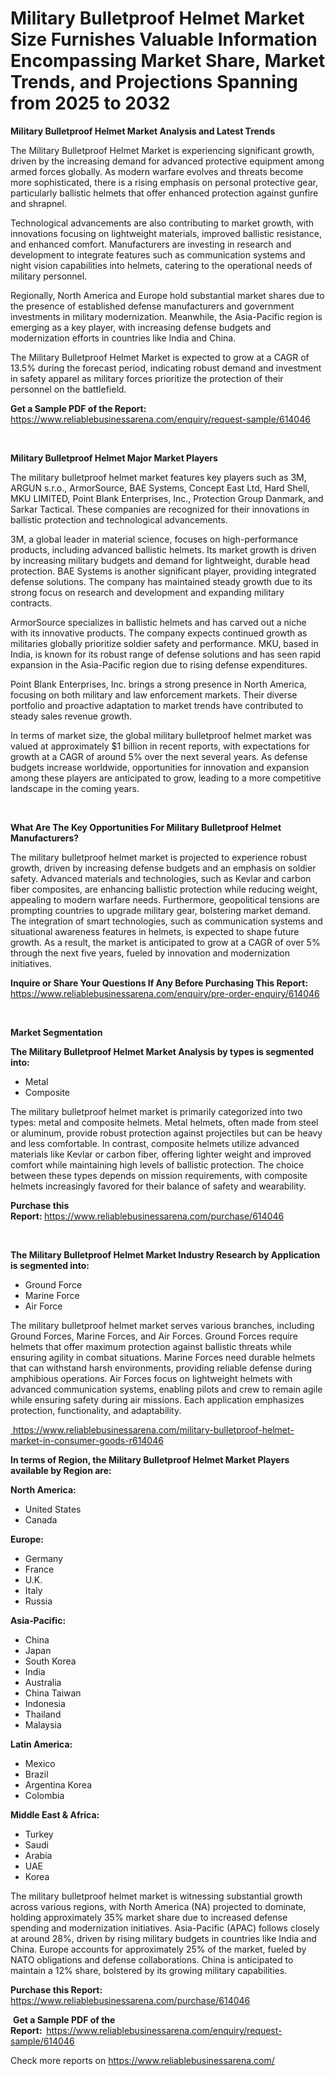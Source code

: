 <p><h1>Military Bulletproof Helmet Market Size Furnishes Valuable Information Encompassing Market Share, Market Trends, and Projections Spanning from 2025 to 2032</h1></p><p><strong>Military Bulletproof Helmet Market Analysis and Latest Trends</strong></p>
<p><p>The Military Bulletproof Helmet Market is experiencing significant growth, driven by the increasing demand for advanced protective equipment among armed forces globally. As modern warfare evolves and threats become more sophisticated, there is a rising emphasis on personal protective gear, particularly ballistic helmets that offer enhanced protection against gunfire and shrapnel. </p><p>Technological advancements are also contributing to market growth, with innovations focusing on lightweight materials, improved ballistic resistance, and enhanced comfort. Manufacturers are investing in research and development to integrate features such as communication systems and night vision capabilities into helmets, catering to the operational needs of military personnel.</p><p>Regionally, North America and Europe hold substantial market shares due to the presence of established defense manufacturers and government investments in military modernization. Meanwhile, the Asia-Pacific region is emerging as a key player, with increasing defense budgets and modernization efforts in countries like India and China.</p><p>The Military Bulletproof Helmet Market is expected to grow at a CAGR of 13.5% during the forecast period, indicating robust demand and investment in safety apparel as military forces prioritize the protection of their personnel on the battlefield.</p></p>
<p><strong>Get a Sample PDF of the Report:&nbsp;</strong> <a href="https://www.reliablebusinessarena.com/enquiry/request-sample/614046?utm_campaign=3041&utm_medium=2&utm_source=Github&utm_content=ia&utm_term=24032025&utm_id=military-bulletproof-helmet">https://www.reliablebusinessarena.com/enquiry/request-sample/614046</a></p>
<p>&nbsp;</p>
<p><strong>Military Bulletproof Helmet Major Market Players</strong></p>
<p><p>The military bulletproof helmet market features key players such as 3M, ARGUN s.r.o., ArmorSource, BAE Systems, Concept East Ltd, Hard Shell, MKU LIMITED, Point Blank Enterprises, Inc., Protection Group Danmark, and Sarkar Tactical. These companies are recognized for their innovations in ballistic protection and technological advancements.</p><p>3M, a global leader in material science, focuses on high-performance products, including advanced ballistic helmets. Its market growth is driven by increasing military budgets and demand for lightweight, durable head protection. BAE Systems is another significant player, providing integrated defense solutions. The company has maintained steady growth due to its strong focus on research and development and expanding military contracts.</p><p>ArmorSource specializes in ballistic helmets and has carved out a niche with its innovative products. The company expects continued growth as militaries globally prioritize soldier safety and performance. MKU, based in India, is known for its robust range of defense solutions and has seen rapid expansion in the Asia-Pacific region due to rising defense expenditures.</p><p>Point Blank Enterprises, Inc. brings a strong presence in North America, focusing on both military and law enforcement markets. Their diverse portfolio and proactive adaptation to market trends have contributed to steady sales revenue growth.</p><p>In terms of market size, the global military bulletproof helmet market was valued at approximately $1 billion in recent reports, with expectations for growth at a CAGR of around 5% over the next several years. As defense budgets increase worldwide, opportunities for innovation and expansion among these players are anticipated to grow, leading to a more competitive landscape in the coming years.</p></p>
<p>&nbsp;</p>
<p><strong>What Are The Key Opportunities For Military Bulletproof Helmet Manufacturers?</strong></p>
<p><p>The military bulletproof helmet market is projected to experience robust growth, driven by increasing defense budgets and an emphasis on soldier safety. Advanced materials and technologies, such as Kevlar and carbon fiber composites, are enhancing ballistic protection while reducing weight, appealing to modern warfare needs. Furthermore, geopolitical tensions are prompting countries to upgrade military gear, bolstering market demand. The integration of smart technologies, such as communication systems and situational awareness features in helmets, is expected to shape future growth. As a result, the market is anticipated to grow at a CAGR of over 5% through the next five years, fueled by innovation and modernization initiatives.</p></p>
<p><strong>Inquire or Share Your Questions If Any Before Purchasing This Report:</strong> <a href="https://www.reliablebusinessarena.com/enquiry/pre-order-enquiry/614046?utm_campaign=3041&utm_medium=2&utm_source=Github&utm_content=ia&utm_term=24032025&utm_id=military-bulletproof-helmet">https://www.reliablebusinessarena.com/enquiry/pre-order-enquiry/614046</a></p>
<p>&nbsp;</p>
<p><strong>Market Segmentation</strong></p>
<p><strong>The Military Bulletproof Helmet Market Analysis by types is segmented into:</strong></p>
<p><ul><li>Metal</li><li>Composite</li></ul></p>
<p><p>The military bulletproof helmet market is primarily categorized into two types: metal and composite helmets. Metal helmets, often made from steel or aluminum, provide robust protection against projectiles but can be heavy and less comfortable. In contrast, composite helmets utilize advanced materials like Kevlar or carbon fiber, offering lighter weight and improved comfort while maintaining high levels of ballistic protection. The choice between these types depends on mission requirements, with composite helmets increasingly favored for their balance of safety and wearability.</p></p>
<p><strong>Purchase this Report:&nbsp;</strong><a href="https://www.reliablebusinessarena.com/purchase/614046?utm_campaign=3041&utm_medium=2&utm_source=Github&utm_content=ia&utm_term=24032025&utm_id=military-bulletproof-helmet">https://www.reliablebusinessarena.com/purchase/614046</a></p>
<p>&nbsp;</p>
<p><strong>The Military Bulletproof Helmet Market Industry Research by Application is segmented into:</strong></p>
<p><ul><li>Ground Force</li><li>Marine Force</li><li>Air Force</li></ul></p>
<p><p>The military bulletproof helmet market serves various branches, including Ground Forces, Marine Forces, and Air Forces. Ground Forces require helmets that offer maximum protection against ballistic threats while ensuring agility in combat situations. Marine Forces need durable helmets that can withstand harsh environments, providing reliable defense during amphibious operations. Air Forces focus on lightweight helmets with advanced communication systems, enabling pilots and crew to remain agile while ensuring safety during air missions. Each application emphasizes protection, functionality, and adaptability.</p></p>
<p><a href="https://www.reliablebusinessarena.com/military-bulletproof-helmet-market-in-consumer-goods-r614046?utm_campaign=3041&utm_medium=2&utm_source=Github&utm_content=ia&utm_term=24032025&utm_id=military-bulletproof-helmet">&nbsp;https://www.reliablebusinessarena.com/military-bulletproof-helmet-market-in-consumer-goods-r614046</a></p>
<p><strong>In terms of Region, the Military Bulletproof Helmet Market Players available by Region are:</strong></p>
<p>
    <p> <strong> North America: </strong>
        <ul>
            <li>United States</li>
            <li>Canada</li>
        </ul>
        </p> 
    <p> <strong> Europe: </strong>
        <ul>
            <li>Germany</li>
            <li>France</li>
            <li>U.K.</li>
            <li>Italy</li>
            <li>Russia</li>
        </ul>
        </p> 
    <p> <strong> Asia-Pacific: </strong>
        <ul>
            <li>China</li>
            <li>Japan</li>
            <li>South Korea</li>
            <li>India</li>
            <li>Australia</li>
            <li>China Taiwan</li>
            <li>Indonesia</li>
            <li>Thailand</li>
            <li>Malaysia</li>
        </ul>
        </p> 
    <p> <strong> Latin America: </strong>
        <ul>
            <li>Mexico</li>
            <li>Brazil</li>
            <li>Argentina Korea</li>
            <li>Colombia</li>
        </ul>
        </p> 
    <p> <strong> Middle East & Africa: </strong>
        <ul>
            <li>Turkey</li>
            <li>Saudi</li>
            <li>Arabia</li>
            <li>UAE</li>
            <li>Korea</li>
        </ul>
    </p>
    </p>
<p><p>The military bulletproof helmet market is witnessing substantial growth across various regions, with North America (NA) projected to dominate, holding approximately 35% market share due to increased defense spending and modernization initiatives. Asia-Pacific (APAC) follows closely at around 28%, driven by rising military budgets in countries like India and China. Europe accounts for approximately 25% of the market, fueled by NATO obligations and defense collaborations. China is anticipated to maintain a 12% share, bolstered by its growing military capabilities.</p></p>
<p><strong>Purchase this Report: </strong><a href="https://www.reliablebusinessarena.com/purchase/614046?utm_campaign=3041&utm_medium=2&utm_source=Github&utm_content=ia&utm_term=24032025&utm_id=military-bulletproof-helmet">https://www.reliablebusinessarena.com/purchase/614046</a></p>
<p>&nbsp;<strong>Get a Sample PDF of the Report:&nbsp;&nbsp;</strong><a href="https://www.reliablebusinessarena.com/enquiry/request-sample/614046?utm_campaign=3041&utm_medium=2&utm_source=Github&utm_content=ia&utm_term=24032025&utm_id=military-bulletproof-helmet">https://www.reliablebusinessarena.com/enquiry/request-sample/614046</a></p>
<p><strong></strong></p>
<p>Check more reports on <a href="https://www.reliablebusinessarena.com/?utm_campaign=3041&utm_medium=2&utm_source=Github&utm_content=ia&utm_term=24032025&utm_id=military-bulletproof-helmet">https://www.reliablebusinessarena.com/</a></p>